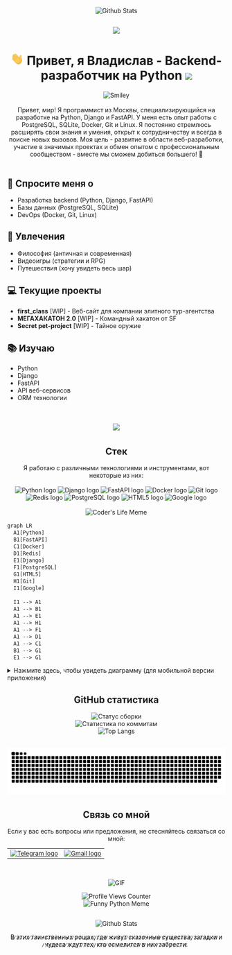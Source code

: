 <p align="center">
        <img src="https://raw.githubusercontent.com/mayhemantt/mayhemantt/Update/svg/Bottom.svg" alt="Github Stats" />
</p>

## <div align="center"></div>

<div align="center">
  <img src="https://media.giphy.com/media/v1.Y2lkPTc5MGI3NjExZTF3aWFlbHIwNDJzeG9jYjR0cHpkM29xejJoMHR0YWdkNHN4OHlueSZlcD12MV9pbnRlcm5hbF9naWZfYnlfaWQmY3Q9Zw/f3KwliaH4MLtli8z7D/giphy.gif" width="300">
</div>

# <h1 align="center"><img width="30px" src="https://raw.githubusercontent.com/ABSphreak/ABSphreak/master/gifs/Hi.gif"> Привет, я Владислав - Backend-разработчик на Python <img width="30px" src="https://media.giphy.com/media/v1.Y2lkPTc5MGI3NjExcDRscDVpdnB1cHZ6eXk1dXF5eDlvN3g2bXQ0a2MwbjNteWVxYWU2MiZlcD12MV9pbnRlcm5hbF9naWZfYnlfaZCYXRhJmN0PXM/3PqeqVoo248xgxq3p1/giphy.gif"></h1>

<div align="center">
<div>
<img src="https://github.com/fnky/fnky/raw/fnky/img/smile.gif" alt="Smiley" align="center">
</div>
<br>
</div>
<div align="center">
  Привет, мир! Я программист из Москвы, специализирующийся на разработке на Python, Django и FastAPI. У меня есть опыт работы с PostgreSQL, SQLite, Docker, Git и Linux. Я постоянно стремлюсь расширять свои знания и умения, открыт к сотрудничеству и всегда в поиске новых вызовов. Моя цель - развитие в области веб-разработки, участие в значимых проектах и обмен опытом с профессиональным сообществом  - вместе мы сможем добиться большего! 🚀
</div>
<br>

## 💬 Спросите меня о
- Разработка backend (Python, Django, FastAPI)
- Базы данных (PostgreSQL, SQLite)
- DevOps (Docker, Git, Linux)

## 📅 Увлечения
- Философия (античная и современная)
- Видеоигры (стратегии и RPG)
- Путешествия (хочу увидеть весь шар)

## 💻 Текущие проекты
- **first_class** [WIP] - Веб-сайт для компании элитного тур-агентства
- **МЕГАХАКАТОН 2.0** [WIP] - Командный хакатон от SF
- **Secret pet-project** [WIP] - Тайное оружие

## 📚 Изучаю
- Python
- Django
- FastAPI
- API веб-сервисов
- ORM технологии

## <div align="center"></div>

<h1 align="center"><img width="450px" margin="0px" src="https://media.giphy.com/media/v1.Y2lkPTc5MGI3NjExNWluNzB5ZHkwN3JyZTRoOGdnc3l6MDRoY3d5MzhlamhxN2sxZnkxciZlcD12MV9pbnRlcm5hbF9naWZfYnlfaWQmY3Q9Zw/fmkYSBlJt3XjNF6p9c/giphy.gif">

## <div align="center">Стек</div>
<div align="center">
  Я работаю с различными технологиями и инструментами, вот некоторые из них:
</div>
<br>
<div align="center">
  <img height="65" src="https://skillicons.dev/icons?i=py" alt="Python logo" />
  <img height="65" src="https://skillicons.dev/icons?i=django" alt="Django logo" />
  <img height="65" src="https://skillicons.dev/icons?i=fastapi" alt="FastAPI logo" />
  <img height="65" src="https://skillicons.dev/icons?i=docker" alt="Docker logo" />
  <img height="65" src="https://skillicons.dev/icons?i=git" alt="Git logo" />
  <img height="65" src="https://skillicons.dev/icons?i=redis" alt="Redis logo" />
  <img height="65" src="https://skillicons.dev/icons?i=postgres" alt="PostgreSQL logo" />
  <img height="65" src="https://skillicons.dev/icons?i=html" alt="HTML5 logo" />
  <img height="65" src="https://cdn.jsdelivr.net/gh/devicons/devicon/icons/google/google-original.svg" alt="Google logo" />
</div>


</div>
<br>
<div align="center">
  <img height="200" src="https://i.imgflip.com/69b98d.png" alt="Coder's Life Meme" />
</div>

```mermaid
graph LR
  A1[Python]
  B1[FastAPI]
  C1[Docker]
  D1[Redis]
  E1[Django]
  F1[PostgreSQL]
  G1[HTML5]
  H1[Git]
  I1[Google]

  I1 --> A1
  A1 --> B1
  A1 --> E1
  A1 --> H1
  A1 --> F1
  A1 --> D1
  A1 --> C1
  B1 --> G1
  E1 --> G1
```

<details>
  <summary>Нажмите здесь, чтобы увидеть диаграмму (для мобильной версии приложения)</summary>
  <br>
  <img src="https://github.com/melixz/melixz/blob/main/%D0%A1%D0%BD%D0%B8%D0%BC%D0%BE%D0%BA%20%D1%8D%D0%BA%D1%80%D0%B0%D0%BD%D0%B0%202024-06-02%20002113.png" alt="Диаграмма">
</details>

## <div align="center"></div>

## <div align="center">GitHub статистика</div>

<div align="center">
  
![Статус сборки](https://github-readme-stats.vercel.app/api?username=melixz&theme=dark&hide_border=false&include_all_commits=false&count_private=false)
<br>
![Статистика по коммитам](https://github-readme-streak-stats.herokuapp.com/?user=melixz&theme=dark&hide_border=false)
<br>
![Top Langs](https://github-readme-stats.vercel.app/api/top-langs/?username=melixz&theme=dark\&hide_progress=true)
  
 </div>

## <div align="center"></div>

<picture>
  <source media="(prefers-color-scheme: dark)" srcset="https://raw.githubusercontent.com/holic-x/holic-x/output/github-contribution-grid-snake-dark.svg">
  <source media="(prefers-color-scheme: light)" srcset="https://raw.githubusercontent.com/holic-x/holic-x/output/github-contribution-grid-snake.svg">
  <img alt="github contribution grid snake animation" src="https://raw.githubusercontent.com/adorabled4/adorabled4/output/github-contribution-grid-snake.svg">
</picture>

## <div align="center"></div>

## <div align="center">Связь со мной</div>

<div align="center">
  <p>Если у вас есть вопросы или предложения, не стесняйтесь связаться со мной:</p>
  <table>
    <tr>
      <td align="center">
        <a href="https://t.me/Melixxx999" target="_blank">
          <img src="https://raw.githubusercontent.com/maurodesouza/profile-readme-generator/master/src/assets/icons/social/telegram/default.svg" width="100" height="100" alt="Telegram logo" />
        </a>
      </td>
      <td align="center">
        <a href="mailto:dr.melix@gmail.com" target="_blank">
          <img src="https://raw.githubusercontent.com/maurodesouza/profile-readme-generator/master/src/assets/icons/social/gmail/default.svg" width="100" height="100" alt="Gmail logo" />
        </a>
      </td>
    </tr>
  </table>
</div>

## <div align="center"></div>

  </a>
<p align="center">
<br>
  <img alt="GIF" src="https://media.giphy.com/media/v1.Y2lkPTc5MGI3NjExczNsOHJhZmp5M2Z3NGxzcGhzNW82MDl1MGUzbmhieGtibHpxaGQ5cyZlcD12MV9pbnRlcm5hbF9naWZfYnlfaWQmY3Q9Zw/wvQIqJyNBOCjK/giphy.gif" />
</p>

<div align="center">
  <img src="https://profile-counter.glitch.me/melixz/count.svg?" alt="Profile Views Counter" />
</div>
<div align="center">
  <img height="250" src="https://i.imgflip.com/2nytxb.jpg" alt="Funny Python Meme" />
</div>

## <div align="center"></div>

<p align="center">
        <img src="https://raw.githubusercontent.com/mayhemantt/mayhemantt/Update/svg/Bottom.svg" alt="Github Stats" />
</p>

<div align="center">В̷ ̷э̷т̷и̷х̷ ̷т̷а̷и̷н̷с̷т̷в̷е̷н̷н̷ы̷х̷ ̷р̷о̷щ̷а̷х̷,̷ ̷г̷д̷е̷ ̷ж̷и̷в̷у̷т̷ ̷с̷к̷а̷з̷о̷ч̷н̷ы̷е̷ ̷с̷у̷щ̷е̷с̷т̷в̷а̷,̷ ̷з̷а̷г̷а̷д̷к̷и̷ ̷и̷ ̷ч̷у̷д̷е̷с̷а̷ ̷ж̷д̷у̷т̷ ̷т̷е̷х̷,̷ ̷к̷т̷о̷ ̷о̷с̷м̷е̷л̷и̷т̷с̷я̷ ̷в̷ ̷н̷и̷х̷ ̷з̷а̷б̷р̷е̷с̷т̷и̷.̷</div> 
